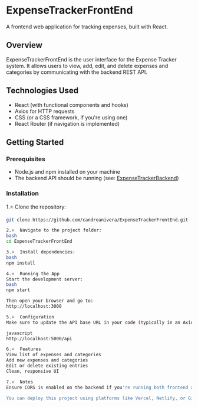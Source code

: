 # ExpenseTrackerFrontEnd

A frontend web application for tracking expenses, built with React.

## Overview

ExpenseTrackerFrontEnd is the user interface for the Expense Tracker system. It allows users to view, add, edit, and delete expenses and categories by communicating with the backend REST API.

## Technologies Used

- React (with functional components and hooks)  
- Axios for HTTP requests  
- CSS (or a CSS framework, if you're using one)  
- React Router (if navigation is implemented)

## Getting Started

### Prerequisites

- Node.js and npm installed on your machine  
- The backend API should be running (see: [ExpenseTrackerBackend](https://github.com/candreanivera/ExpenseTrackerBackend))

### Installation

1.⭐  Clone the repository:
   ```bash
   git clone https://github.com/candreanivera/ExpenseTrackerFrontEnd.git

2.⭐  Navigate to the project folder:
bash
cd ExpenseTrackerFrontEnd

3.⭐  Install dependencies:
bash
npm install

4.⭐  Running the App
Start the development server:
bash
npm start

Then open your browser and go to:
http://localhost:3000

5.⭐  Configuration
Make sure to update the API base URL in your code (typically in an Axios config file or environment variable) to point to your backend, such as:

javascript
http://localhost:5000/api

6.⭐  Features
View list of expenses and categories
Add new expenses and categories
Edit or delete existing entries
Clean, responsive UI

7.⭐  Notes
Ensure CORS is enabled on the backend if you're running both frontend and backend separately.

You can deploy this project using platforms like Vercel, Netlify, or GitHub Pages.